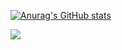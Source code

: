 
[![Anurag's GitHub stats](https://github-readme-stats.vercel.app/api?username=harryhamilton)](https://github.com/harryhamilton/github-readme-stats)

![](https://komarev.com/ghpvc/?username=harryhamilton)
